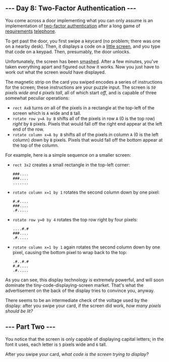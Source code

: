 <style>[title] { text-decoration: underline dotted; }</style>

\--- Day 8: Two-Factor Authentication ---
-----------------------------------------

You come across a door implementing what you can only assume is an implementation of [two-factor authentication](https://en.wikipedia.org/wiki/Multi-factor_authentication) after a long game of [requirements](https://en.wikipedia.org/wiki/Requirement) [telephone](https://en.wikipedia.org/wiki/Chinese_whispers).

To get past the door, you first swipe a keycard (no problem; there was one on a nearby desk). Then, it displays a code on a [little screen](https://www.google.com/search?q=tiny+lcd&tbm=isch), and you type that code on a keypad. Then, presumably, the door unlocks.

Unfortunately, the screen has been <span title="BUT BY WHOM?!">smashed</span>. After a few minutes, you've taken everything apart and figured out how it works. Now you just have to work out what the screen _would_ have displayed.

The magnetic strip on the card you swiped encodes a series of instructions for the screen; these instructions are your puzzle input. The screen is _`50` pixels wide and `6` pixels tall_, all of which start _off_, and is capable of three somewhat peculiar operations:

*   `rect AxB` turns _on_ all of the pixels in a rectangle at the top-left of the screen which is `A` wide and `B` tall.
*   `rotate row y=A by B` shifts all of the pixels in row `A` (0 is the top row) _right_ by `B` pixels. Pixels that would fall off the right end appear at the left end of the row.
*   `rotate column x=A by B` shifts all of the pixels in column `A` (0 is the left column) _down_ by `B` pixels. Pixels that would fall off the bottom appear at the top of the column.

For example, here is a simple sequence on a smaller screen:

*   `rect 3x2` creates a small rectangle in the top-left corner:
    
    ```
    ###....
    ###....
    .......
    ```
    
*   `rotate column x=1 by 1` rotates the second column down by one pixel:
    
    ```
    #.#....
    ###....
    .#.....
    ```
    
*   `rotate row y=0 by 4` rotates the top row right by four pixels:
    
    ```
    ....#.#
    ###....
    .#.....
    ```
    
*   `rotate column x=1 by 1` again rotates the second column down by one pixel, causing the bottom pixel to wrap back to the top:
    
    ```
    .#..#.#
    #.#....
    .#.....
    ```
    

As you can see, this display technology is extremely powerful, and will soon dominate the tiny-code-displaying-screen market. That's what the advertisement on the back of the display tries to convince you, anyway.

There seems to be an intermediate check of the voltage used by the display: after you swipe your card, if the screen did work, _how many pixels should be lit?_

\--- Part Two ---
-----------------

You notice that the screen is only capable of displaying capital letters; in the font it uses, each letter is `5` pixels wide and `6` tall.

After you swipe your card, _what code is the screen trying to display?_